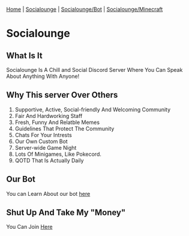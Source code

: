 [Home](/) | [Socialounge](/socialounge) | [Socialounge/Bot](/socialounge/bot) | [Socialounge/Minecraft](/socialounge/minecraft)

# Socialounge

## What Is It
Socialounge Is A Chill and Social Discord Server Where You Can Speak About Anything With Anyone!

## Why This server Over Others

1. Supportive, Active, Social-friendly And Welcoming Community
2. Fair And Hardworking Staff
3. Fresh, Funny And Relatble Memes
4. Guidelines That Protect The Community
5. Chats For Your Intrests
6. Our Own Custom Bot
7. Server-wide Game Night
8. Lots Of Minigames, Like Pokecord.
9. QOTD That Is Actually Daily

## Our Bot
You can Learn About our bot [here](/socialounge/bot)

## Shut Up And Take My "Money"
You Can Join [Here](https://invite.gg/socialounge)
